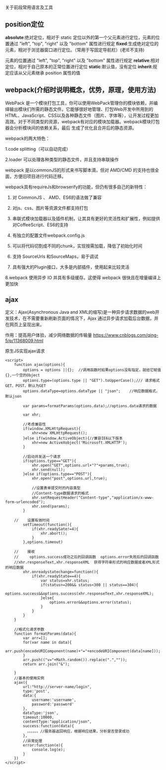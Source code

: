 关于前段常用语言及工具

## **position定位**
**absolute**:绝对定位，相对于 static 定位以外的第一个父元素进行定位，元素的位置通过 "left", "top", "right" 以及 "bottom" 属性进行规定
**fixed**:生成绝对定位的元素，相对于浏览器窗口进行定位。（常用于写固定导航栏）(老IE不支持)

元素的位置通过 "left", "top", "right" 以及 "bottom" 属性进行规定
**relative**:相对定位，相对于自己原本的正常位置进行定位
**static**:默认值，没有定位
**inherit**:规定应该从父元素继承 position 属性的值

## **webpack**(介绍时说明概念，优势，原理，使用方法)
WebPack 是一个模块打包工具，你可以使用WebPack管理你的模块依赖，并编绎输出模块们所需的静态文件。它能够很好地管理、打包Web开发中所用到的HTML、JavaScript、CSS以及各种静态文件（图片、字体等），让开发过程更加高效。对于不同类型的资源，webpack有对应的模块加载器。webpack模块打包器会分析模块间的依赖关系，最后 生成了优化且合并后的静态资源。

webpack的两大特色：

1.code splitting（可以自动完成）

2.loader 可以处理各种类型的静态文件，并且支持串联操作

webpack 是以commonJS的形式来书写脚本滴，但对 AMD/CMD 的支持也很全面，方便旧项目进行代码迁移。

webpack具有requireJs和browserify的功能，但仍有很多自己的新特性：

1. 对 CommonJS 、 AMD、ES6的语法做了兼容

2. 对js、css、图片等资源文件都支持打包

3. 串联式模块加载器以及插件机制，让其具有更好的灵活性和扩展性，例如提供对CoffeeScript、ES6的支持

4. 有独立的配置文件webpack.config.js

5. 可以将代码切割成不同的chunk，实现按需加载，降低了初始化时间

6. 支持 SourceUrls 和SourceMaps，易于调试

7. 具有强大的Plugin接口，大多是内部插件，使用起来比较灵活

8.webpack 使用异步 IO 并具有多级缓存。这使得 webpack 很快且在增量编译上更加快

## **ajax**
定义：Ajax(Asynchronous Java and XML的缩写)是一种异步请求数据的web开发技术，在不需要重新刷新页面的情况下，Ajax 通过异步请求加载后台数据，并在网页上呈现出来。

作用：提高用户体验，减少网络数据的传输量
https://www.cnblogs.com/qing-5/p/11368009.html

原生JS实现ajax请求

```
<script>
    function ajax(options){
        options = options ||{};  //调用函数时如果options没有指定，就给它赋值{},一个空的Object
        options.type=(options.type || "GET").toUpperCase();/// 请求格式GET、POST，默认为GET
        options.dataType=options.dataType || "json";    //响应数据格式，默认json

        var params=formatParams(options.data);//options.data请求的数据

        var xhr;

        //考虑兼容性
        if(window.XMLHttpRequest){
            xhr=new XMLHttpRequest();
        }else if(window.ActiveObject){//兼容IE6以下版本
            xhr=new ActiveXobject('Microsoft.XMLHTTP');
        }

        //启动并发送一个请求
        if(options.type=="GET"){
            xhr.open("GET",options.url+"?"+params,true);
            xhr.send(null);
        }else if(options.type=="POST"){
            xhr.open("post",options.url,true);

            //设置表单提交时的内容类型
            //Content-type数据请求的格式
            xhr.setRequestHeader("Content-type","application/x-www-form-urlencoded");
            xhr.send(params);
        }

    //    设置有效时间
        setTimeout(function(){
            if(xhr.readySate!=4){
                xhr.abort();
            }
        },options.timeout)

    //    接收
    //     options.success成功之后的回调函数  options.error失败后的回调函数
    //xhr.responseText,xhr.responseXML  获得字符串形式的响应数据或者XML形式的响应数据
        xhr.onreadystatechange=function(){
            if(xhr.readyState==4){
                var status=xhr.status;
                if(status>=200&& status<300 || status==304){
                  options.success&&options.success(xhr.responseText,xhr.responseXML);
                }else{
                    options.error&&options.error(status);
                }
            }
        }
    }

    //格式化请求参数
    function formatParams(data){
        var arr=[];
        for(var name in data){
            arr.push(encodeURIComponent(name)+"="+encodeURIComponent(data[name]));
        }
        arr.push(("v="+Math.random()).replace(".",""));
        return arr.join("&");

    }
    //基本的使用实例
    ajax({
        url:"http://server-name/login",
        type:'post',
        data:{
            username:'username',
            password:'password'
        },
        dataType:'json',
        timeout:10000,
        contentType:"application/json",
        success:function(data){
　　　　　　。。。。。。//服务器返回响应，根据响应结果，分析是否登录成功
        },
        //异常处理
        error:function(e){
            console.log(e);
        }
    })
</script>
```

